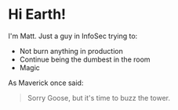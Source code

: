 # Hi Earth!


I'm Matt. Just a guy in InfoSec trying to:
  - Not burn anything in production
  - Continue being the dumbest in the room
  - Magic


As Maverick once said:
> Sorry Goose,
> but it's time to buzz the tower. 
